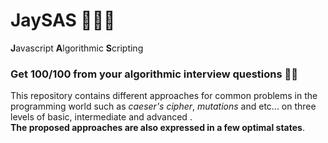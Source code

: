 # JaySAS 👨‍💻🔥
**J**avascript **A**lgorithmic **S**cripting  

### Get 100/100 from your algorithmic interview questions 🤟😎
This repository contains different approaches for common problems in the programming world such as *caeser's cipher*, *mutations* and etc... on three levels of basic, intermediate and advanced .   
**The proposed approaches are also expressed in a few optimal states**.